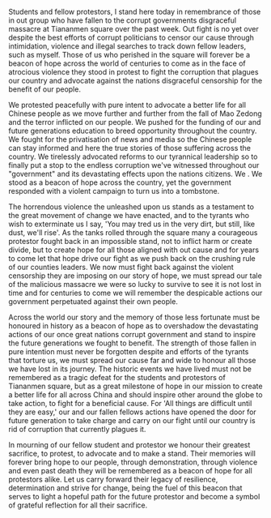 Students and fellow protestors, I stand here today in remembrance of those in out group who have fallen to the corrupt governments disgraceful massacre at Tiananmen square over the past week. Out fight is no yet over despite the best efforts of corrupt politicians to censor our cause through intimidation, violence and illegal searches to track down fellow leaders, such as myself. Those of us who perished in the square will forever be a beacon of hope across the world of centuries to come as in the face of atrocious violence they stood in protest to fight the corruption that plagues our country and advocate against the nations disgraceful censorship for the benefit of our people.

We protested peacefully with pure intent to advocate a better life for all Chinese people as we move further and further from the fall of Mao Zedong and the terror inflicted on our people. We pushed for the funding of our and future generations education to breed opportunity throughout the country. We fought for the privatisation of news and media so the Chinese people can stay informed and here the true stories of those suffering across the country. We tirelessly advocated reforms to our tyrannical leadership so to finally put a stop to the endless corruption we've witnessed throughout our "government" and its devastating effects upon the nations citizens. We . We stood as a beacon of hope across the country, yet the government responded with a violent campaign to turn us into a tombstone.

The horrendous violence the unleashed upon us stands as a testament to the great movement of change we have enacted, and to the tyrants who wish to exterminate us I say, 'You may tred us in the very dirt, but still, like dust, we'll rise'. As the tanks rolled through the square many a courageous protestor fought back in an impossible stand, not to inflict harm or create divide, but to create hope for all those aligned with out cause and for years to come let that hope drive our fight as we push back on the crushing rule of our counties leaders. We now must fight back against the violent censorship they are imposing on our story of hope, we must spread our tale of the malicious massacre we were so lucky to survive to see it is not lost in time and for centuries to come we will remember the despicable actions our government perpetuated against their own people.

 Across the world our story and the memory of those less fortunate must be honoured in history as a beacon of hope as to overshadow the devastating actions of our once great nations corrupt government and stand to inspire the future generations we fought to benefit. The strength of those fallen in pure intention must never be forgotten despite and efforts of the tyrants that torture us, we must spread our cause far and wide to honour all those we have lost in its journey. The historic events we have lived must not be remembered as a tragic defeat for the students and protestors of Tiananmen square, but as a great milestone of hope in our mission to create a better life for all across China and should inspire other around the globe to take action, to fight for a beneficial cause. For 'All things are difficult until they are easy,' our and our fallen fellows actions have opened the door for future generation to take charge and carry on our fight until our country is rid of corruption that currently plagues it.

In mourning of our fellow student and protestor we honour their greatest sacrifice, to protest, to advocate and to make a stand. Their memories will forever bring hope to our people, through demonstration, through violence and even past death they will be remembered as a beacon of hope for all protestors alike. Let us carry forward their legacy of resilience, determination and strive for change, being the fuel of this beacon that serves to light a hopeful path for the future protestor and become a symbol of grateful reflection for all their sacrifice.